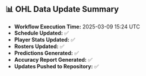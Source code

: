 ## 📊 OHL Data Update Summary
- **Workflow Execution Time:** 2025-03-09 15:24 UTC
- **Schedule Updated:** ✅
- **Player Stats Updated:** ✅
- **Rosters Updated:** ✅
- **Predictions Generated:** ✅
- **Accuracy Report Generated:** ✅
- **Updates Pushed to Repository:** ✅
